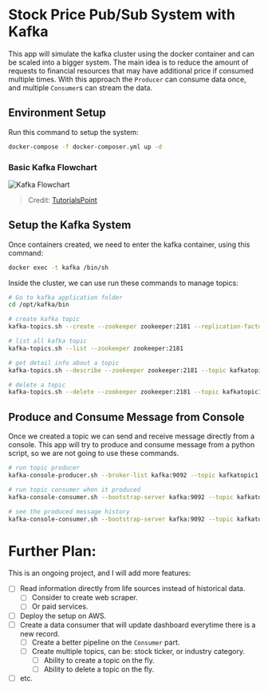 # Stock Price Pub/Sub System with Kafka

This app will simulate the kafka cluster using the docker container and can be scaled into a bigger system. The main idea is to reduce the amount of requests to financial resources that may have additional price if consumed multiple times. With this approach the `Producer` can consume data once, and multiple `Consumer`s can stream the data.
## Environment Setup
Run this command to setup the system:
```bash
docker-compose -f docker-composer.yml up -d
```
### Basic Kafka Flowchart
![Kafka Flowchart](cluster_architecture.jpg)
> Credit: [TutorialsPoint](https://www.tutorialspoint.com/apache_kafka/apache_kafka_cluster_architecture.htm)
## Setup the Kafka System
Once containers created, we need to enter the kafka container, using this command:
```bash
docker exec -t kafka /bin/sh
```

Inside the cluster, we can use run these commands to manage topics:
```bash
# Go to kafka application folder
cd /opt/kafka/bin

# create kafka topic
kafka-topics.sh --create --zookeeper zookeeper:2181 --replication-factor 1 --partitions 1 --topic kafkatopic1

# list all kafka topic
kafka-topics.sh --list --zookeeper zookeeper:2181

# get detail info about a topic
kafka-topics.sh --describe --zookeeper zookeeper:2181 --topic kafkatopic1

# delete a topic
kafka-topics.sh --delete --zookeeper zookeeper:2181 --topic kafkatopic1

```

## Produce and Consume Message from Console
Once we created a topic we can send and receive message directly from a console.
This app will try to produce and consume message from a python script, so we are not going to use these commands.
```bash
# run topic producer
kafka-console-producer.sh --broker-list kafka:9092 --topic kafkatopic1

# run topic consumer when it produced
kafka-console-consumer.sh --bootstrap-server kafka:9092 --topic kafkatopic1

# see the produced message history
kafka-console-consumer.sh --bootstrap-server kafka:9092 --topic kafkatopic1 --from-beginning
```

# Further Plan:
This is an ongoing project, and I will add more features:

- [ ] Read information directly from life sources instead of historical data.
    - [ ] Consider to create web scraper.
    - [ ] Or paid services.
- [ ] Deploy the setup on AWS.
- [ ] Create a data consumer that will update dashboard everytime there is a new record.
    - [ ] Create a better pipeline on the `Consumer` part.
    - [ ] Create multiple topics, can be: stock ticker, or industry category.
        - [ ] Ability to create a topic on the fly.
        - [ ] Ability to delete a topic on the fly.
- [ ] etc.
